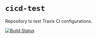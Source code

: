 `cicd-test`
===========

Repository to test Travis CI configurations.

[![Build Status](https://travis-ci.com/dhaase-de/travis-test.svg?token=z8kgpAsJjq3ZVJaq1TGe&branch=master)](https://travis-ci.com/dhaase-de/travis-test)

